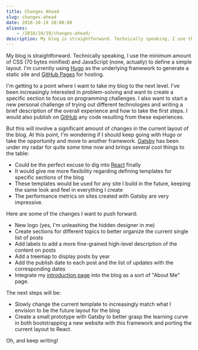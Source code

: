 ```yaml
---
title: Changes Ahead
slug: changes-ahead
date: 2018-10-19 20:00:00
aliases:
    - /2018/10/19/changes-ahead/
description: My blog is straightforward. Technically speaking, I use the minimum amount of CSS (70 bytes minified) and JavaScript (none, actually) to define a simple layout. I'm currently using Hugo as the underlying framework to generate a static site and GitHub Pages for hosting.
---
```


My blog is straightforward. Technically speaking, I use the minimum amount of CSS (70 bytes minified) and JavaScript (none, actually) to define a simple layout. I'm currently using [Hugo][hugo] as the underlying framework to generate a static site and [GitHub Pages][githubpages] for hosting.

I'm getting to a point where I want to take my blog to the next level. I've been increasingly interested in problem-solving and want to create a specific section to focus on programming challenges. I also want to start a new personal challenge of trying out different technologies and writing a brief description of the overall experience and how to take the first steps. I would also publish on [GitHub][github] any code resulting from these experiences.

But this will involve a significant amount of changes in the current layout of the blog. At this point, I'm wondering if I should keep going with Hugo or take the opportunity and move to another framework. [Gatsby][gatsby] has been under my radar for quite some time now and brings several cool things to the table:

* Could be the perfect excuse to dig into [React][react] finally
* It would give me more flexibility regarding defining templates for specific sections of the blog
* These templates would be used for any site I build in the future, keeping the same look and feel in everything I create
* The performance metrics on sites created with Gatsby are very impressive.

Here are some of the changes I want to push forward:

* New logo (yes, I'm unleashing the hidden designer in me)
* Create sections for different topics to better organize the current single list of posts
* Add labels to add a more fine-grained high-level description of the content on posts
* Add a treemap to display posts by year
* Add the publish date to each post and the list of updates with the corresponding dates
* Integrate my [introduction page][mulberrybeacon] into the blog as a sort of "About Me" page.

The next steps will be:

* Slowly change the current template to increasingly match what I envision to be the future layout for the blog
* Create a small prototype with Gatsby to better grasp the learning curve in both bootstrapping a new website with this framework and porting the current layout to React.

Oh, and keep writing!

[hugo]: https://gohugo.io/
[githubpages]: https://pages.github.com/
[github]: https://github.com/
[gatsby]: https://www.gatsbyjs.org/
[react]: https://reactjs.org/
[mulberrybeacon]: https://mulberrybeacon.com/
